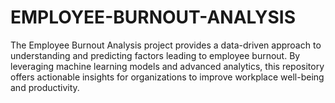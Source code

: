 # EMPLOYEE-BURNOUT-ANALYSIS
The Employee Burnout Analysis project provides a data-driven approach to understanding and predicting factors leading to employee burnout. By leveraging machine learning models and advanced analytics, this repository offers actionable insights for organizations to improve workplace well-being and productivity.
